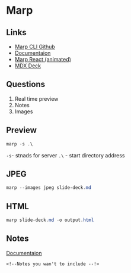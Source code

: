 # Marp

## Links

- [Marp CLI Github](https://github.com/marp-team/marp-cli)
- [Documentaion](https://marpit.marp.app/usage?id=presenter-notes)
- [Marp React (animated)](https://github.com/marp-team/marp-react)
- [MDX Deck](https://github.com/jxnblk/mdx-deck#examples)


## Questions

1. Real time preview
2. Notes
3. Images

## Preview

```PowerShell
marp -s .\
```
`-s`- stnads for server
`.\` - start directory address	

## JPEG
```PowerShell
marp --images jpeg slide-deck.md
```

## HTML

```PowerShell
marp slide-deck.md -o output.html
```

## Notes

[Documentaion](https://marpit.marp.app/usage?id=presenter-notes)

`<!--Notes you wan't to include --!>`

